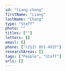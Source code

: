 ```yaml
---
id: "liang-chang"
firstName: "Liang"
lastName: "Chang"
type: "Staff"
photo: ""
titles: [""]
letters: []
email: []
phone: ["(212) 851-4937"]
researchAreas: []
tags: ["People", "Staff"]
urls: []
---
```

